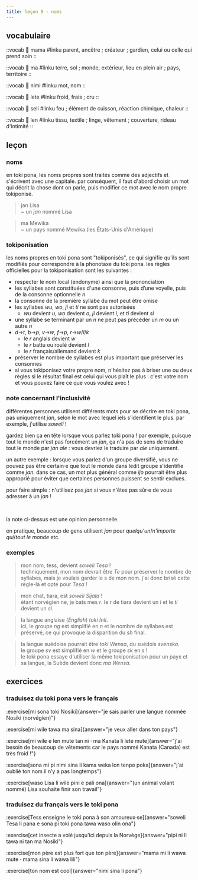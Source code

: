 ```yaml
---
title: leçon 9 - noms 
---
```

## vocabulaire
::vocab
󱤱 mama
#linku
parent, ancêtre ; créateur ; gardien, celui ou celle qui prend soin
::

::vocab
󱤰 ma
#linku
terre, sol ; monde, extérieur, lieu en plein air ; pays, territoire
::

::vocab
󱥂 nimi
#linku
mot, nom
::

::vocab
󱤦 lete
#linku
froid, frais ; cru
::

::vocab
󱥗 seli
#linku
feu ; élément de cuisson, réaction chimique, chaleur
::

::vocab
󱤥 len
#linku
tissu, textile ; linge, vêtement ; couverture, rideau d'intimité
::

## leçon
### noms
en toki pona, les noms propres sont traités comme des adjectifs et s'écrivent avec une capitale. par conséquent, il faut d'abord choisir un mot qui décrit la chose dont on parle, puis modifier ce mot avec le nom propre tokiponisé.

> jan Lisa \
> ~ un *jan* nommé Lisa

> ma Mewika \
> ~ un pays nommé Mewika (les États-Unis d'Amérique)

### tokiponisation
les noms propres en toki pona sont "tokiponisés", ce qui signifie qu'ils sont modifiés pour correspondre à la phonotaxe du toki pona. les règles officielles pour la tokiponisation sont les suivantes :

- respecter le nom local (endonyme) ainsi que la prononciation
- les syllabes sont constituées d'une consonne, puis d’une voyelle, puis de la consonne optionnelle *n*
- la consonne de la première syllabe du mot peut être omise
- les syllabes *wu*, *wo*, *ji* et *ti* ne sont pas autorisées
    - *wu* devient *u*, *wo* devient *o*, *ji* devient *i*, et *ti* devient *si*
- une syllabe se terminant par un *n* ne peut pas précéder un *m* ou un autre *n*
- *d*->*t*, *b*->*p*, *v*->*w*, *f*->*p*, *r*->*w*/*l*/*k*
    - le *r* anglais devient *w*
    - le *r* battu ou roulé devient *l*
    - le *r* français/allemand devient *k*
- préserver le nombre de syllabes est plus important que préserver les consonnes
- si vous tokiponisez votre propre nom, n'hésitez pas à briser une ou deux règles si le résultat final est celui qui vous plaît le plus : c'est votre nom et vous pouvez faire ce que vous voulez avec !

### note concernant l'inclusivité

différentes personnes utilisent différents mots pour se décrire en toki pona, pas uniquement *jan*, selon le mot avec lequel iels s’identifient le plus. par exemple, j'utilise *soweli* !

gardez bien ça en tête lorsque vous parlez toki pona !
par exemple, puisque tout le monde n'est pas forcément un *jan*, ça n'a pas de sens de traduire tout le monde par *jan ale* : vous devriez le traduire par *ale* uniquement.

un autre exemple : lorsque vous parlez d'un groupe diversifié, vous ne pouvez pas être certain·e que tout le monde dans ledit groupe s'identifie comme *jan*. dans ce cas, un mot plus général comme *ijo* pourrait être plus approprié pour éviter que certaines personnes puissent se sentir exclues.

pour faire simple : n'utilisez pas *jan* si vous n'êtes pas sûr·e de vous adresser à un *jan* !

<br />

la note ci-dessus est une opinion personnelle.

en pratique, beaucoup de gens utilisent *jan* pour *quelqu'un*/*n'importe qui*/*tout le monde* etc.

### exemples
> mon nom, tess, devient *soweli Tesa* ! \
> techniquement, mon nom devrait être *Te* pour préserver le nombre de syllabes, mais je voulais garder le s de mon nom. j'ai donc brisé cette règle-là et opté pour *Tesa* !

> mon chat, tiara, est *soweli Sijala* ! \
> étant norvégien·ne, je bats mes *r*. le *r* de tiara devient un *l* et le *ti* devient un *si*.

> la langue anglaise (*English*) *toki Inli*. \
> ici, le groupe *ng* est simplifié en *n* et le nombre de syllabes est préservé, ce qui provoque la disparition du *sh* final.

> la langue suédoise pourrait être *toki Wensa*, du suédois *svenska*. \
> le groupe *sv* est simplifié en *w* et le groupe *sk* en *s* ! \
> le toki pona essaye d'utiliser la même tokiponisation pour un payx et sa langue, la Suède devient donc *ma Wensa*.

## exercices
### traduisez du toki pona vers le français
:exercise[mi sona toki Nosiki]{answer="je sais parler une langue nommée Nosiki (norvégien)"}

:exercise[mi wile tawa ma sina]{answer="je veux aller dans ton pays"}

:exercise[mi wile e len mute tan ni · ma Kanata li lete mute]{answer="j'ai besoin de beaucoup de vêtements car le pays nommé Kanata (Canada) est très froid !"}

:exercise[sona mi pi nimi sina li kama weka lon tenpo poka]{answer="j'ai oublié ton nom il n’y a pas longtemps"}

:exercise[waso Lisa li wile pini e pali ona]{answer="(un animal volant nommé) Lisa souhaite finir son travail"}

### traduisez du français vers le toki pona
:exercise[Tess enseigne le toki pona à son amoureux·se]{answer="soweli Tesa li pana e sona pi toki pona tawa waso olin ona"}

:exercise[cet insecte a volé jusqu'ici depuis la Norvège]{answer="pipi ni li tawa ni tan ma Nosiki"}

:exercise[mon père est plus fort que ton père]{answer="mama mi li wawa mute · mama sina li wawa lili"}

:exercise[ton nom est cool]{answer="nimi sina li pona"}